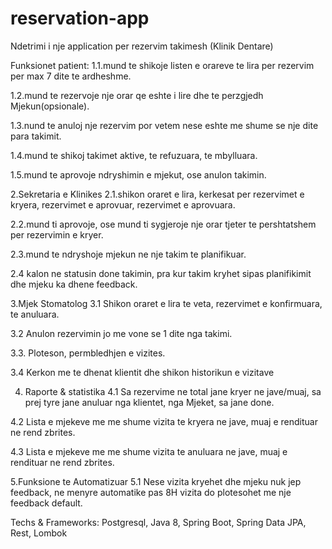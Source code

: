 # reservation-app
Ndetrimi i nje application per rezervim takimesh (Klinik Dentare)

Funksionet patient:
1.1.mund te shikoje listen e orareve te lira per rezervim per max 7 dite te ardheshme.

1.2.mund te rezervoje nje orar qe eshte i lire dhe te perzgjedh Mjekun(opsionale).

1.3.nund te anuloj nje rezervim por vetem nese eshte me shume se nje dite para takimit.

1.4.mund te shikoj takimet aktive, te refuzuara, te mbylluara.

1.5.mund te aprovoje ndryshimin e mjekut, ose anulon takimin.

2.Sekretaria e Klinikes
2.1.shikon oraret e lira, kerkesat per rezervimet e kryera, rezervimet e aprovuar, rezervimet e aprovuara.

2.2.mund ti aprovoje, ose mund ti sygjeroje nje orar tjeter te pershtatshem per rezervimin e kryer.

2.3.mund te ndryshoje mjekun ne nje takim te planifikuar.

2.4 kalon ne statusin done takimin, pra kur takim kryhet sipas planifikimit dhe mjeku ka dhene feedback.

3.Mjek Stomatolog
3.1 Shikon oraret e lira te veta, rezervimet e konfirmuara, te anuluara.

3.2 Anulon rezervimin jo me vone se 1 dite nga takimi.

3.3. Ploteson, permbledhjen e vizites.

3.4 Kerkon me te dhenat klientit dhe shikon historikun e vizitave

4. Raporte & statistika
4.1 Sa rezervime ne total  jane kryer ne jave/muaj, sa prej tyre jane anuluar nga klientet, nga Mjeket, sa jane done.

4.2 Lista e mjekeve me me shume vizita te kryera ne jave, muaj e rendituar ne rend zbrites.

4.3 Lista e mjekeve me me shume vizita te anuluara ne jave, muaj e rendituar ne rend zbrites.

5.Funksione te Automatizuar
5.1 Nese vizita kryehet dhe mjeku nuk jep feedback, ne menyre automatike pas 8H vizita do plotesohet me nje feedback default.


Techs & Frameworks:
Postgresql, Java 8, Spring Boot, Spring Data JPA,  Rest, Lombok
